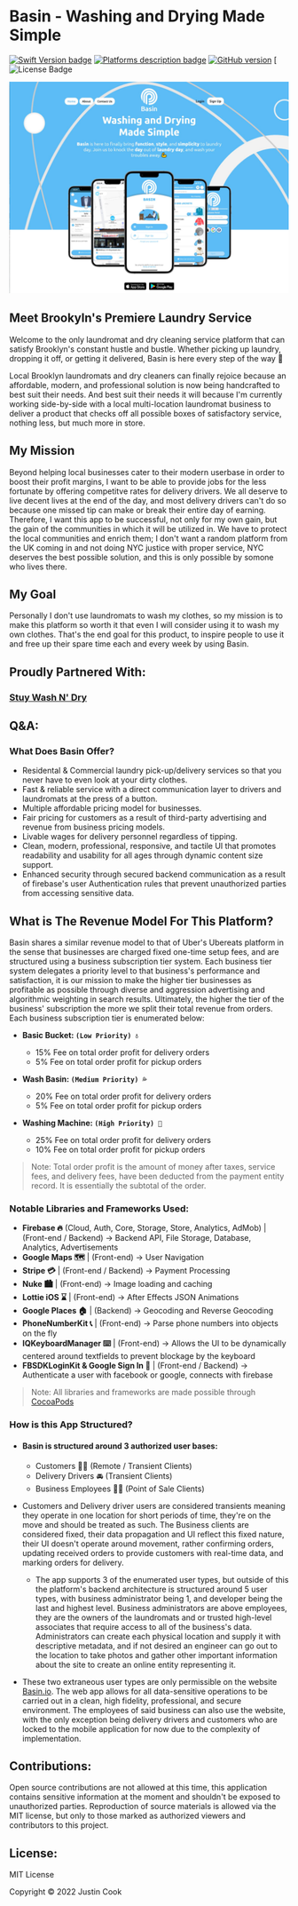 # Basin - Washing and Drying Made Simple
[![Swift Version badge](https://img.shields.io/badge/Swift-5.1-orange.svg)](https://shields.io/)
[![Platforms description badge](https://img.shields.io/badge/Platforms-iOS|Web|Android-blue.svg)](https://shields.io/)
[![GitHub version](https://badge.fury.io/gh/jcook03266%2FBasin.svg)](https://badge.fury.io/gh/jcook03266%2FBasin)
[![License Badge](https://img.shields.io/github/license/<jcook03266>/<Basin>)

![Hero Image](Hero.jpg)

## Meet Brookyln's Premiere Laundry Service
Welcome to the only laundromat and dry cleaning service platform that can satisfy Brooklyn's constant hustle and bustle. Whether picking up laundry, dropping it off, or getting it delivered, Basin is here every step of the way 💪

Local Brooklyn laundromats and dry cleaners can finally rejoice because an affordable, modern, and professional solution is now being handcrafted to best suit their needs. And best suit their needs it will because I'm currently working side-by-side with a local multi-location laundromat business to deliver a product that checks off all possible boxes of satisfactory service, nothing less, but much more in store. 

## My Mission
Beyond helping local businesses cater to their modern userbase in order to boost their profit margins, I want to be able to provide jobs for the less fortunate by offering competitve rates for delivery drivers. We all deserve to live decent lives at the end of the day, and most delivery drivers can't do so because one missed tip can make or break their entire day of earning. Therefore, I want this app to be successful, not only for my own gain, but the gain of the communities in which it will be utilized in. We have to protect the local communities and enrich them; I don't want a random platform from the UK coming in and not doing NYC justice with proper service, NYC deserves the best possible solution, and this is only possible by somone who lives there. 

## My Goal
Personally I don't use laundromats to wash my clothes, so my mission is to make this platform so worth it that even I will consider using it to wash my own clothes. That's the end goal for this product, to inspire people to use it and free up their spare time each and every week by using Basin.

## Proudly Partnered With:
### [Stuy Wash N' Dry](https://www.stuywashndryny.com/)

## Q&A:
### What Does Basin Offer?
- Residental & Commercial laundry pick-up/delivery services so that you never have to even look at your dirty clothes.
- Fast & reliable service with a direct communication layer to drivers and laundromats at the press of a button.
- Multiple affordable pricing model for businesses.
- Fair pricing for customers as a result of third-party advertising and revenue from business pricing models.
- Livable wages for delivery personnel regardless of tipping.
- Clean, modern, professional, responsive, and tactile UI that promotes readability and usability for all ages through dynamic content size support.
- Enhanced security through secured backend communication as a result of firebase's user Authentication rules that prevent unauthorized parties from accessing sensitive data.

## What is The Revenue Model For This Platform?
Basin shares a similar revenue model to that of Uber's Ubereats platform in the sense that businesses are charged fixed one-time setup fees, and are structured using a business subscription tier system. Each business tier system delegates a priority level to that business's performance and satisfaction, it is our mission to make the higher tier businesses as profitable as possible through diverse and aggression advertising and algorithmic weighting in search results. Ultimately, the higher the tier of the business' subscription the more we split their total revenue from orders. Each business subscription tier is enumerated below:

- **Basic Bucket: `(Low Priority) 💧`**
  - 15% Fee on total order profit for delivery orders
  - 5% Fee on total order profit for pickup orders

- **Wash Basin: `(Medium Priority) 💦`**
  - 20% Fee on total order profit for delivery orders 
  - 5% Fee on total order profit for pickup orders

- **Washing Machine: `(High Priority) 🌊`**
  - 25% Fee on total order profit for delivery orders
  - 10% Fee on total order profit for pickup orders

> Note: Total order profit is the amount of money after taxes, service fees, and delivery fees, have been deducted from the payment entity record. It is essentially the subtotal of the order.

### Notable Libraries and Frameworks Used:
- **Firebase 🔥** (Cloud, Auth, Core, Storage, Store, Analytics, AdMob) | (Front-end / Backend) -> Backend API, File Storage, Database, Analytics, Advertisements
- **Google Maps 🗺** | (Front-end) -> User Navigation
- **Stripe 💳** | (Front-end / Backend) -> Payment Processing
- **Nuke 🏙** | (Front-end) -> Image loading and caching
- **Lottie iOS ⌛️** | (Front-end) -> After Effects JSON Animations
- **Google Places 🏠** | (Backend) -> Geocoding and Reverse Geocoding
- **PhoneNumberKit 📞** | (Front-end) -> Parse phone numbers into objects on the fly
- **IQKeyboardManager ⌨️** | (Front-end) -> Allows the UI to be dynamically centered around textfields to prevent blockage by the keyboard
- **FBSDKLoginKit & Google Sign In 🔐** | (Front-end / Backend) -> Authenticate a user with facebook or google, connects with firebase

> Note: All libraries and frameworks are made possible through [CocoaPods](https://cocoapods.org/)

### How is this App Structured?
- #### Basin is structured around 3 authorized user bases:
  - Customers 🙋‍♂️ (Remote / Transient Clients)
  - Delivery Drivers 🚘 (Transient Clients)
  - Business Employees 👨‍💻 (Point of Sale Clients) 

- Customers and Delivery driver users are considered transients meaning they operate in one location for short periods of time, they're on the move and should be treated as such. The Business clients are considered fixed, their data propagation and UI reflect this fixed nature, their UI doesn't operate around movement, rather confirming orders, updating received orders to provide customers with real-time data, and marking orders for delivery.

  - The app supports 3 of the enumerated user types, but outside of this the platform's backend architecture is structured around 5 user types, with business administrator being 1, and developer being the last and highest level. Business administrators are above employees, they are the owners of the laundromats and or trusted high-level associates that require access to all of the business's data. Administrators can create each physical location and supply it with descriptive metadata, and if not desired an engineer can go out to the location to take photos and gather other important information about the site to create an online entity representing it. 

- These two extraneous user types are only permissible on the website [Basin.io](https://www.basin.io). The web app allows for all data-sensitive operations to be carried out in a clean, high fidelity, professional, and secure environment. The employees of said business can also use the website, with the only exception being delivery drivers and customers who are locked to the mobile application for now due to the complexity of implementation.

## Contributions:
Open source contributions are not allowed at this time, this application contains sensitive information at the moment and shouldn't be exposed to unauthorized parties. Reproduction of source materials is allowed via the MIT license, but only to those marked as authorized viewers and contributors to this project.

## License:
MIT License

Copyright © 2022 Justin Cook
